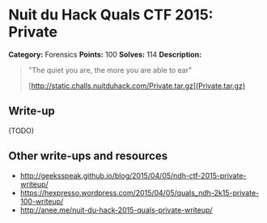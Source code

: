 # Nuit du Hack Quals CTF 2015: Private

**Category:** Forensics
**Points:** 100
**Solves:** 114
**Description:** 

> "The quiet you are, the more you are able to ear"
> 
> [http://static.challs.nuitduhack.com/Private.tar.gz](Private.tar.gz)

## Write-up

(TODO)

## Other write-ups and resources

* <http://geeksspeak.github.io/blog/2015/04/05/ndh-ctf-2015-private-writeup/>
* <https://hexpresso.wordpress.com/2015/04/05/quals_ndh-2k15-private-100-writeup/>
* <http://anee.me/nuit-du-hack-2015-quals-private-writeup/>
